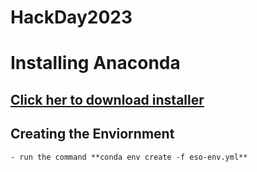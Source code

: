 # HackDay2023


# Installing Anaconda 

## [Click her to download installer](https://repo.anaconda.com/archive/Anaconda3-2023.03-1-Windows-x86_64.exe)

## Creating the Enviornment
    - run the command **conda env create -f eso-env.yml**